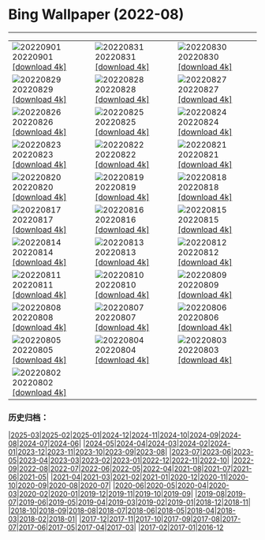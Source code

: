 # Bing Wallpaper (2022-08)
**************

<table><tr><td><img src="https://www.bing.com/th?id=OHR.SeitanLimania_JA-JP2816089639_1920x1080.jpg" alt="20220901"> 20220901 <a href="https://www.bing.com/th?id=OHR.SeitanLimania_JA-JP2816089639_UHD.jpg">[download 4k]</a></td><td><img src="https://www.bing.com/th?id=OHR.WildlifeCrossing_JA-JP2600308823_1920x1080.jpg" alt="20220831"> 20220831 <a href="https://www.bing.com/th?id=OHR.WildlifeCrossing_JA-JP2600308823_UHD.jpg">[download 4k]</a></td><td><img src="https://www.bing.com/th?id=OHR.Migliarino_JA-JP2507600917_1920x1080.jpg" alt="20220830"> 20220830 <a href="https://www.bing.com/th?id=OHR.Migliarino_JA-JP2507600917_UHD.jpg">[download 4k]</a></td></tr><tr><td><img src="https://www.bing.com/th?id=OHR.EstoniaBaltic_JA-JP2738058235_1920x1080.jpg" alt="20220829"> 20220829 <a href="https://www.bing.com/th?id=OHR.EstoniaBaltic_JA-JP2738058235_UHD.jpg">[download 4k]</a></td><td><img src="https://www.bing.com/th?id=OHR.BeardedTit_JA-JP2417480145_1920x1080.jpg" alt="20220828"> 20220828 <a href="https://www.bing.com/th?id=OHR.BeardedTit_JA-JP2417480145_UHD.jpg">[download 4k]</a></td><td><img src="https://www.bing.com/th?id=OHR.MSHV_JA-JP2373213077_1920x1080.jpg" alt="20220827"> 20220827 <a href="https://www.bing.com/th?id=OHR.MSHV_JA-JP2373213077_UHD.jpg">[download 4k]</a></td></tr><tr><td><img src="https://www.bing.com/th?id=OHR.PeljesacWind_JA-JP9609348976_1920x1080.jpg" alt="20220826"> 20220826 <a href="https://www.bing.com/th?id=OHR.PeljesacWind_JA-JP9609348976_UHD.jpg">[download 4k]</a></td><td><img src="https://www.bing.com/th?id=OHR.CascadesNP_JA-JP5657728703_1920x1080.jpg" alt="20220825"> 20220825 <a href="https://www.bing.com/th?id=OHR.CascadesNP_JA-JP5657728703_UHD.jpg">[download 4k]</a></td><td><img src="https://www.bing.com/th?id=OHR.WheatField_JA-JP5692230599_1920x1080.jpg" alt="20220824"> 20220824 <a href="https://www.bing.com/th?id=OHR.WheatField_JA-JP5692230599_UHD.jpg">[download 4k]</a></td></tr><tr><td><img src="https://www.bing.com/th?id=OHR.MentonFrance_JA-JP5622390102_1920x1080.jpg" alt="20220823"> 20220823 <a href="https://www.bing.com/th?id=OHR.MentonFrance_JA-JP5622390102_UHD.jpg">[download 4k]</a></td><td><img src="https://www.bing.com/th?id=OHR.TenderMoment_JA-JP5556117553_1920x1080.jpg" alt="20220822"> 20220822 <a href="https://www.bing.com/th?id=OHR.TenderMoment_JA-JP5556117553_UHD.jpg">[download 4k]</a></td><td><img src="https://www.bing.com/th?id=OHR.CostadaMorte_JA-JP5589370451_1920x1080.jpg" alt="20220821"> 20220821 <a href="https://www.bing.com/th?id=OHR.CostadaMorte_JA-JP5589370451_UHD.jpg">[download 4k]</a></td></tr><tr><td><img src="https://www.bing.com/th?id=OHR.BearProof_JA-JP5511212587_1920x1080.jpg" alt="20220820"> 20220820 <a href="https://www.bing.com/th?id=OHR.BearProof_JA-JP5511212587_UHD.jpg">[download 4k]</a></td><td><img src="https://www.bing.com/th?id=OHR.PenzancePool_JA-JP5471406580_1920x1080.jpg" alt="20220819"> 20220819 <a href="https://www.bing.com/th?id=OHR.PenzancePool_JA-JP5471406580_UHD.jpg">[download 4k]</a></td><td><img src="https://www.bing.com/th?id=OHR.SourHerring_JA-JP5932679061_1920x1080.jpg" alt="20220818"> 20220818 <a href="https://www.bing.com/th?id=OHR.SourHerring_JA-JP5932679061_UHD.jpg">[download 4k]</a></td></tr><tr><td><img src="https://www.bing.com/th?id=OHR.GreatWhiteRoller_JA-JP4421775087_1920x1080.jpg" alt="20220817"> 20220817 <a href="https://www.bing.com/th?id=OHR.GreatWhiteRoller_JA-JP4421775087_UHD.jpg">[download 4k]</a></td><td><img src="https://www.bing.com/th?id=OHR.Daimonji2022_JA-JP4377153357_1920x1080.jpg" alt="20220816"> 20220816 <a href="https://www.bing.com/th?id=OHR.Daimonji2022_JA-JP4377153357_UHD.jpg">[download 4k]</a></td><td><img src="https://www.bing.com/th?id=OHR.ChittorgarhFort_JA-JP4338890143_1920x1080.jpg" alt="20220815"> 20220815 <a href="https://www.bing.com/th?id=OHR.ChittorgarhFort_JA-JP4338890143_UHD.jpg">[download 4k]</a></td></tr><tr><td><img src="https://www.bing.com/th?id=OHR.AquarioNatural_JA-JP4279347479_1920x1080.jpg" alt="20220814"> 20220814 <a href="https://www.bing.com/th?id=OHR.AquarioNatural_JA-JP4279347479_UHD.jpg">[download 4k]</a></td><td><img src="https://www.bing.com/th?id=OHR.BoundaryWaters_JA-JP6066366988_1920x1080.jpg" alt="20220813"> 20220813 <a href="https://www.bing.com/th?id=OHR.BoundaryWaters_JA-JP6066366988_UHD.jpg">[download 4k]</a></td><td><img src="https://www.bing.com/th?id=OHR.AmboseliElephants_JA-JP6192441570_1920x1080.jpg" alt="20220812"> 20220812 <a href="https://www.bing.com/th?id=OHR.AmboseliElephants_JA-JP6192441570_UHD.jpg">[download 4k]</a></td></tr><tr><td><img src="https://www.bing.com/th?id=OHR.MtTsubakuro_JA-JP8021859452_1920x1080.jpg" alt="20220811"> 20220811 <a href="https://www.bing.com/th?id=OHR.MtTsubakuro_JA-JP8021859452_UHD.jpg">[download 4k]</a></td><td><img src="https://www.bing.com/th?id=OHR.WWDLions_JA-JP7973883468_1920x1080.jpg" alt="20220810"> 20220810 <a href="https://www.bing.com/th?id=OHR.WWDLions_JA-JP7973883468_UHD.jpg">[download 4k]</a></td><td><img src="https://www.bing.com/th?id=OHR.CuevaManos_JA-JP7897850477_1920x1080.jpg" alt="20220809"> 20220809 <a href="https://www.bing.com/th?id=OHR.CuevaManos_JA-JP7897850477_UHD.jpg">[download 4k]</a></td></tr><tr><td><img src="https://www.bing.com/th?id=OHR.SpringPoint_JA-JP7839431903_1920x1080.jpg" alt="20220808"> 20220808 <a href="https://www.bing.com/th?id=OHR.SpringPoint_JA-JP7839431903_UHD.jpg">[download 4k]</a></td><td><img src="https://www.bing.com/th?id=OHR.Furin2022_JA-JP7793959704_1920x1080.jpg" alt="20220807"> 20220807 <a href="https://www.bing.com/th?id=OHR.Furin2022_JA-JP7793959704_UHD.jpg">[download 4k]</a></td><td><img src="https://www.bing.com/th?id=OHR.Hiroshima2022_JA-JP7721283107_1920x1080.jpg" alt="20220806"> 20220806 <a href="https://www.bing.com/th?id=OHR.Hiroshima2022_JA-JP7721283107_UHD.jpg">[download 4k]</a></td></tr><tr><td><img src="https://www.bing.com/th?id=OHR.MilitaryTattoo_JA-JP8467183498_1920x1080.jpg" alt="20220805"> 20220805 <a href="https://www.bing.com/th?id=OHR.MilitaryTattoo_JA-JP8467183498_UHD.jpg">[download 4k]</a></td><td><img src="https://www.bing.com/th?id=OHR.BangladeshWaterLilies_JA-JP7625454693_1920x1080.jpg" alt="20220804"> 20220804 <a href="https://www.bing.com/th?id=OHR.BangladeshWaterLilies_JA-JP7625454693_UHD.jpg">[download 4k]</a></td><td><img src="https://www.bing.com/th?id=OHR.RedneckedGrebe_JA-JP7582341985_1920x1080.jpg" alt="20220803"> 20220803 <a href="https://www.bing.com/th?id=OHR.RedneckedGrebe_JA-JP7582341985_UHD.jpg">[download 4k]</a></td></tr><tr><td><img src="https://www.bing.com/th?id=OHR.HickmanBridge_JA-JP7380142488_1920x1080.jpg" alt="20220802"> 20220802 <a href="https://www.bing.com/th?id=OHR.HickmanBridge_JA-JP7380142488_UHD.jpg">[download 4k]</a></td><td></td><td></td></tr></table>

### 历史归档：

|[2025-03](/../2025-03/2025-03.md)|[2025-02](/../2025-02/2025-02.md)|[2025-01](/../2025-01/2025-01.md)|[2024-12](/../2024-12/2024-12.md)|[2024-11](/../2024-11/2024-11.md)|[2024-10](/../2024-10/2024-10.md)|[2024-09](/../2024-09/2024-09.md)|[2024-08](/../2024-08/2024-08.md)|[2024-07](/../2024-07/2024-07.md)|[2024-06](/../2024-06/2024-06.md)|
|[2024-05](/../2024-05/2024-05.md)|[2024-04](/../2024-04/2024-04.md)|[2024-03](/../2024-03/2024-03.md)|[2024-02](/../2024-02/2024-02.md)|[2024-01](/../2024-01/2024-01.md)|[2023-12](/../2023-12/2023-12.md)|[2023-11](/../2023-11/2023-11.md)|[2023-10](/../2023-10/2023-10.md)|[2023-09](/../2023-09/2023-09.md)|[2023-08](/../2023-08/2023-08.md)|
|[2023-07](/../2023-07/2023-07.md)|[2023-06](/../2023-06/2023-06.md)|[2023-05](/../2023-05/2023-05.md)|[2023-04](/../2023-04/2023-04.md)|[2023-03](/../2023-03/2023-03.md)|[2023-02](/../2023-02/2023-02.md)|[2023-01](/../2023-01/2023-01.md)|[2022-12](/../2022-12/2022-12.md)|[2022-11](/../2022-11/2022-11.md)|[2022-10](/../2022-10/2022-10.md)|
|[2022-09](/../2022-09/2022-09.md)|[2022-08](/2022-08.md)|[2022-07](/../2022-07/2022-07.md)|[2022-06](/../2022-06/2022-06.md)|[2022-05](/../2022-05/2022-05.md)|[2022-04](/../2022-04/2022-04.md)|[2021-08](/../2021-08/2021-08.md)|[2021-07](/../2021-07/2021-07.md)|[2021-06](/../2021-06/2021-06.md)|[2021-05](/../2021-05/2021-05.md)|
|[2021-04](/../2021-04/2021-04.md)|[2021-03](/../2021-03/2021-03.md)|[2021-02](/../2021-02/2021-02.md)|[2021-01](/../2021-01/2021-01.md)|[2020-12](/../2020-12/2020-12.md)|[2020-11](/../2020-11/2020-11.md)|[2020-10](/../2020-10/2020-10.md)|[2020-09](/../2020-09/2020-09.md)|[2020-08](/../2020-08/2020-08.md)|[2020-07](/../2020-07/2020-07.md)|
|[2020-06](/../2020-06/2020-06.md)|[2020-05](/../2020-05/2020-05.md)|[2020-04](/../2020-04/2020-04.md)|[2020-03](/../2020-03/2020-03.md)|[2020-02](/../2020-02/2020-02.md)|[2020-01](/../2020-01/2020-01.md)|[2019-12](/../2019-12/2019-12.md)|[2019-11](/../2019-11/2019-11.md)|[2019-10](/../2019-10/2019-10.md)|[2019-09](/../2019-09/2019-09.md)|
|[2019-08](/../2019-08/2019-08.md)|[2019-07](/../2019-07/2019-07.md)|[2019-06](/../2019-06/2019-06.md)|[2019-05](/../2019-05/2019-05.md)|[2019-04](/../2019-04/2019-04.md)|[2019-03](/../2019-03/2019-03.md)|[2019-02](/../2019-02/2019-02.md)|[2019-01](/../2019-01/2019-01.md)|[2018-12](/../2018-12/2018-12.md)|[2018-11](/../2018-11/2018-11.md)|
|[2018-10](/../2018-10/2018-10.md)|[2018-09](/../2018-09/2018-09.md)|[2018-08](/../2018-08/2018-08.md)|[2018-07](/../2018-07/2018-07.md)|[2018-06](/../2018-06/2018-06.md)|[2018-05](/../2018-05/2018-05.md)|[2018-04](/../2018-04/2018-04.md)|[2018-03](/../2018-03/2018-03.md)|[2018-02](/../2018-02/2018-02.md)|[2018-01](/../2018-01/2018-01.md)|
|[2017-12](/../2017-12/2017-12.md)|[2017-11](/../2017-11/2017-11.md)|[2017-10](/../2017-10/2017-10.md)|[2017-09](/../2017-09/2017-09.md)|[2017-08](/../2017-08/2017-08.md)|[2017-07](/../2017-07/2017-07.md)|[2017-06](/../2017-06/2017-06.md)|[2017-05](/../2017-05/2017-05.md)|[2017-04](/../2017-04/2017-04.md)|[2017-03](/../2017-03/2017-03.md)|
|[2017-02](/../2017-02/2017-02.md)|[2017-01](/../2017-01/2017-01.md)|[2016-12](/../2016-12/2016-12.md)